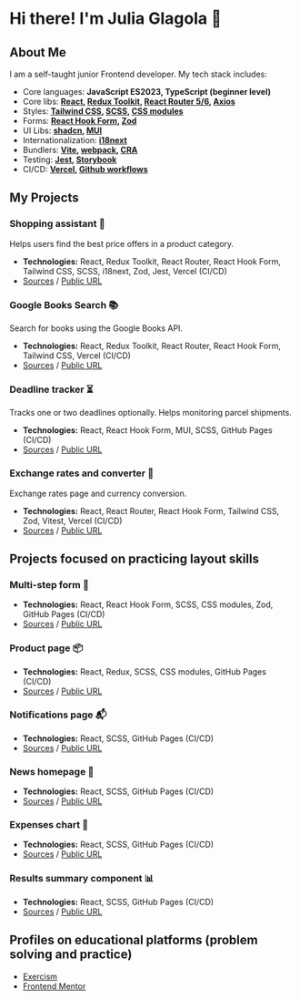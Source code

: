 # Hi there! I'm Julia Glagola 👋

## About Me

I am a self-taught junior Frontend developer. My tech stack includes:

- Core languages: **JavaScript ES2023, TypeScript (beginner level)**
- Core libs: **[React](https://react.dev/), [Redux Toolkit](https://redux-toolkit.js.org/), [React Router 5/6](https://reactrouter.com/), [Axios](https://axios-http.com/)**
- Styles: **[Tailwind CSS](https://tailwindcss.com/), [SCSS](https://sass-lang.com/), [CSS modules](https://github.com/css-modules/css-modules)**
- Forms: **[React Hook Form](https://react-hook-form.com/), [Zod](https://zod.dev/)**
- UI Libs: **[shadcn](https://ui.shadcn.com/), [MUI](https://mui.com/)**
- Internationalization: **[i18next](https://www.i18next.com/)**
- Bundlers: **[Vite](https://vitejs.dev/), [webpack](https://webpack.js.org/), [CRA](https://create-react-app.dev/)**
- Testing: **[Jest](https://jestjs.io/), [Storybook](https://storybook.js.org/)**
- CI/CD: **[Vercel](https://vercel.com/), [Github workflows](https://docs.github.com/en/actions/using-workflows/about-workflows)**

## My Projects

### Shopping assistant 🛒

Helps users find the best price offers in a product category.
- **Technologies:** React, Redux Toolkit, React Router, React Hook Form, Tailwind CSS, SCSS, i18next, Zod, Jest, Vercel (CI/CD)
- [Sources](https://github.com/vincora/shopping-assistant) / [Public URL](https://shopping-cart-11omnkxt7-vincoras-projects.vercel.app/)

### Google Books Search 📚

Search for books using the Google Books API.
- **Technologies:** React, Redux Toolkit, React Router, React Hook Form, Tailwind CSS, Vercel (CI/CD)
- [Sources](https://github.com/vincora/book-search-app) / [Public URL](https://book-search-app-phi.vercel.app/)

### Deadline tracker ⏳

Tracks one or two deadlines optionally. Helps monitoring parcel shipments.
- **Technologies:** React, React Hook Form, MUI, SCSS, GitHub Pages (CI/CD)
- [Sources](https://github.com/vincora/terms-tracker) / [Public URL](https://deadline-tracker-2436rmhll-vincora.vercel.app/)

### Exchange rates and converter 💱

Exchange rates page and currency conversion.
- **Technologies:** React, React Router, React Hook Form, Tailwind CSS, Zod, Vitest, Vercel (CI/CD)
- [Sources](https://github.com/vincora/vite-project) / [Public URL](https://vite-exchange-rates-and-converter-al0eln6qc-vincora.vercel.app/)

## Projects focused on practicing layout skills

### Multi-step form 📝

- **Technologies:** React, React Hook Form, SCSS, CSS modules, Zod, GitHub Pages (CI/CD)
- [Sources](https://github.com/vincora/multi-step-form) / [Public URL](https://multi-step-form-au7teing7-vincora.vercel.app/)

### Product page 📦

- **Technologies:** React, Redux, SCSS, CSS modules, GitHub Pages (CI/CD)
- [Sources](https://github.com/vincora/product-page-main) / [Public URL](https://product-page-main-lm3kihq72-vincora.vercel.app/)

### Notifications page 📬

- **Technologies:** React, SCSS, GitHub Pages (CI/CD)
- [Sources](https://github.com/vincora/notifications-page) / [Public URL](https://vincora.github.io/notifications-page/)

### News homepage 📰

- **Technologies:** React, SCSS, GitHub Pages (CI/CD)
- [Sources](https://github.com/vincora/news-homepage) / [Public URL](https://vincora.github.io/news-homepage/)

### Expenses chart 💸

- **Technologies:** React, SCSS, GitHub Pages (CI/CD)
- [Sources](https://github.com/vincora/expenses-chart) / [Public URL](https://vincora.github.io/expenses-chart/)

### Results summary component 📊

- **Technologies:** React, SCSS, GitHub Pages (CI/CD)
- [Sources](https://github.com/vincora/results-summary-component) / [Public URL](https://vincora.github.io/results-summary-component/)

## Profiles on educational platforms (problem solving and practice)

- [Exercism](https://exercism.org/profiles/vincora)
- [Frontend Mentor](https://www.frontendmentor.io/profile/vincora)
